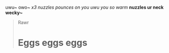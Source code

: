 uwu~
owo~
*x3 nuzzles pounces on you uwu you so warm*
**nuzzles ur neck wecky~**
> Rawr
> # Eggs eggs eggs
